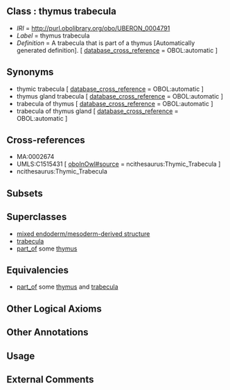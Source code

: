 
## Class : thymus trabecula

 * *IRI* = http://purl.obolibrary.org/obo/UBERON_0004791
 * *Label* = thymus trabecula
 * *Definition* = A trabecula that is part of a thymus [Automatically generated definition]. [ [database_cross_reference](../../ef/oboInOwl#hasDbXref.md) = OBOL:automatic ]

## Synonyms

 * thymic trabecula [ [database_cross_reference](../../ef/oboInOwl#hasDbXref.md) = OBOL:automatic ]
 * thymus gland trabecula [ [database_cross_reference](../../ef/oboInOwl#hasDbXref.md) = OBOL:automatic ]
 * trabecula of thymus [ [database_cross_reference](../../ef/oboInOwl#hasDbXref.md) = OBOL:automatic ]
 * trabecula of thymus gland [ [database_cross_reference](../../ef/oboInOwl#hasDbXref.md) = OBOL:automatic ]

## Cross-references

 * MA:0002674
 * UMLS:C1515431 [ [oboInOwl#source](../../ce/oboInOwl#source.md) = ncithesaurus:Thymic_Trabecula ]
 * ncithesaurus:Thymic_Trabecula

## Subsets


## Superclasses

 * [mixed endoderm/mesoderm-derived structure](../../UBERON/77/UBERON_0000077.md)
 * [trabecula](../../UBERON/40/UBERON_0000440.md)
 * [part_of](../../BFO/50/BFO_0000050.md) some [thymus](../../UBERON/70/UBERON_0002370.md)

## Equivalencies

 * [part_of](../../BFO/50/BFO_0000050.md) some [thymus](../../UBERON/70/UBERON_0002370.md) and [trabecula](../../UBERON/40/UBERON_0000440.md)

## Other Logical Axioms


## Other Annotations


## Usage


## External Comments

